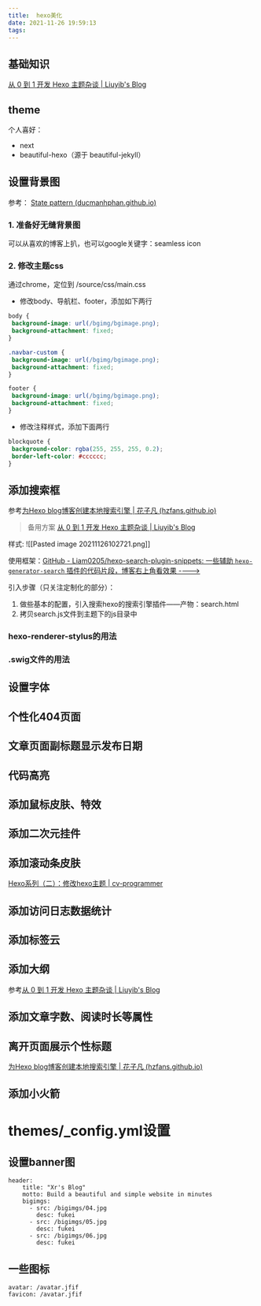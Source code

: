 ```yaml
---
title:  hexo美化
date: 2021-11-26 19:59:13
tags:
---
```

## 基础知识
[从 0 到 1 开发 Hexo 主题杂谈 | Liuyib's Blog](https://liuyib.github.io/2019/08/20/develop-hexo-theme-from-0-to-1/)

## theme
个人喜好：
- next
- beautiful-hexo（源于 beautiful-jekyll）


## 设置背景图
参考：
[State pattern (ducmanhphan.github.io)](https://ducmanhphan.github.io/2020-01-15-State-pattern/)

### 1. 准备好无缝背景图
可以从喜欢的博客上扒，也可以google关键字：seamless icon

### 2. 修改主题css
通过chrome，定位到 /source/css/main.css
- 修改body、导航栏、footer，添加如下两行
```css
body {
 background-image: url(/bgimg/bgimage.png);
 background-attachment: fixed;
}

.navbar-custom {
 background-image: url(/bgimg/bgimage.png);
 background-attachment: fixed;
}

footer {
 background-image: url(/bgimg/bgimage.png);
 background-attachment: fixed;
}
```

- 修改注释样式，添加下面两行
```css
blockquote {
 background-color: rgba(255, 255, 255, 0.2);
 border-left-color: #cccccc;
}
```


## 添加搜索框
参考[为Hexo blog博客创建本地搜索引擎 | 花子凡 (hzfans.github.io)](https://hzfans.github.io/2018/01/03/2018-1-3%20%E4%B8%BAHexo%20blog%E5%8D%9A%E5%AE%A2%E5%88%9B%E5%BB%BA%E6%9C%AC%E5%9C%B0%E6%90%9C%E7%B4%A2%E5%BC%95%E6%93%8E/)

> 备用方案
[从 0 到 1 开发 Hexo 主题杂谈 | Liuyib's Blog](https://liuyib.github.io/2019/08/20/develop-hexo-theme-from-0-to-1/)

样式:
![[Pasted image 20211126102721.png]]

使用框架：[GitHub - Liam0205/hexo-search-plugin-snippets: 一些辅助 `hexo-generator-search` 插件的代码片段，博客右上角看效果 ---->](https://github.com/Liam0205/hexo-search-plugin-snippets)

引入步骤（只关注定制化的部分）：
1. 做些基本的配置，引入搜索hexo的搜索引擎插件——产物：search.html
2. 拷贝search.js文件到主题下的js目录中


### hexo-renderer-stylus的用法


### .swig文件的用法



## 设置字体

## 个性化404页面

## 文章页面副标题显示发布日期

## 代码高亮

## 添加鼠标皮肤、特效

## 添加二次元挂件

## 添加滚动条皮肤
[Hexo系列（二）：修改hexo主题 | cv-programmer](https://cv-programmer.github.io/2021/03/15/Hexo%E7%B3%BB%E5%88%97%EF%BC%88%E4%BA%8C%EF%BC%89%EF%BC%9A%E4%BF%AE%E6%94%B9hexo%E4%B8%BB%E9%A2%98/)

## 添加访问日志数据统计

## 添加标签云

## 添加大纲
参考[从 0 到 1 开发 Hexo 主题杂谈 | Liuyib's Blog](https://liuyib.github.io/2019/08/20/develop-hexo-theme-from-0-to-1/)

## 添加文章字数、阅读时长等属性

## 离开页面展示个性标题
[为Hexo blog博客创建本地搜索引擎 | 花子凡 (hzfans.github.io)](https://hzfans.github.io/2018/01/03/2018-1-3%20%E4%B8%BAHexo%20blog%E5%8D%9A%E5%AE%A2%E5%88%9B%E5%BB%BA%E6%9C%AC%E5%9C%B0%E6%90%9C%E7%B4%A2%E5%BC%95%E6%93%8E/)

## 添加小火箭



# themes/_config.yml设置

## 设置banner图

```
header:
    title: "Xr's Blog"
    motto: Build a beautiful and simple website in minutes
    bigimgs:
      - src: /bigimgs/04.jpg
        desc: fukei
      - src: /bigimgs/05.jpg
        desc: fukei
      - src: /bigimgs/06.jpg
        desc: fukei
```

## 一些图标
```
avatar: /avatar.jfif
favicon: /avatar.jfif
```
